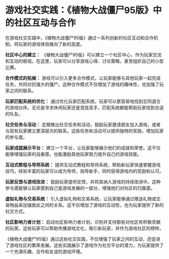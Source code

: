 # 游戏社交实践：《植物大战僵尸95版》中的社区互动与合作

在游戏社交实践中，《植物大战僵尸95版》通过一系列创新的社区互动和合作机制，将玩家的游戏体验推向了新的高度。

**社区中心的建立：**
《植物大战僵尸95版》可以建立一个社区中心，作为玩家交流和互动的枢纽。在这里，玩家可以分享游戏心得、讨论策略，甚至组织自己的小型比赛。

**合作模式的拓展：**
游戏可以引入更多合作模式，让玩家能够与其他玩家一起完成任务，共同对抗强大的僵尸。这种合作模式不仅增加了游戏的趣味性，也加强了玩家之间的联系。

**玩家匹配系统的优化：**
通过优化玩家匹配系统，玩家可以更容易地找到志同道合的游戏伙伴。无论是寻求休闲玩家还是竞技高手，匹配系统都能帮助玩家找到合适的队友。

**社交任务与活动：**
定期推出社交任务和活动，鼓励玩家邀请朋友加入游戏，或者与现有玩家建立更深层次的联系。这些任务和活动可以提供独特的奖励，增加玩家的参与度。

**玩家成就展示平台：**
建立一个平台，让玩家能够展示他们的成就和荣誉。这不仅能够增强玩家的自豪感，也能激励其他玩家努力提升自己的游戏技能。

**互动式教程与导师系统：**
提供互动式教程和导师系统，帮助新玩家快速掌握游戏技巧。经验丰富的玩家可以成为导师，指导新手，同时获得游戏内的奖励和认可。

**玩家反馈与游戏改进：**
鼓励玩家提供反馈，并将其纳入游戏的持续改进中。这种参与感能够让玩家感到自己是游戏发展的一部分，增强他们对社区的归属感。

**虚拟礼物与交易系统：**
引入虚拟礼物和交易系统，让玩家能够通过赠送礼物或交易物品来加强彼此之间的关系。这不仅增加了游戏的互动性，也为玩家提供了新的社交方式。

**社区影响力者计划：**
启动社区影响力者计划，识别并支持那些对社区有积极贡献的玩家。这些玩家可以帮助传播游戏文化，吸引新玩家，并作为游戏社区的榜样。

《植物大战僵尸95版》通过这些社交实践，不仅增强了玩家之间的互动，还促进了游戏社区的繁荣发展。这些实践展示了游戏作为社交平台的潜力，为玩家提供了一个充满乐趣、合作和友谊的游戏环境。